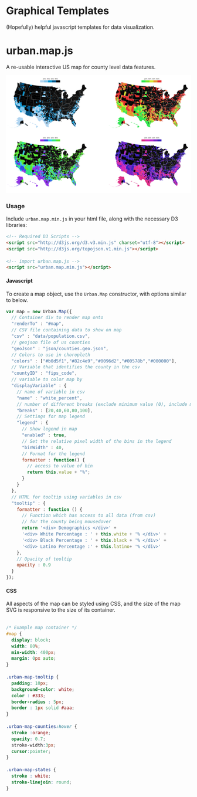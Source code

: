 # Graphical Templates

(Hopefully) helpful javascript templates for data visualization.

# urban.map.js

A re-usable interactive US map for county level data features.

[![click to play with](https://github.com/UrbanInstitute/UrbanTemplates/blob/master/example.png)](http://datatools.urban.org/features/bsouthga/UrbanTemplates/Map/grid.html)

### Usage

Include `urban.map.min.js` in your html file, along with the necessary D3 libraries:

```html
<!-- Required D3 Scripts -->
<script src="http://d3js.org/d3.v3.min.js" charset="utf-8"></script>
<script src="http://d3js.org/topojson.v1.min.js"></script>

<!-- import urban.map.js -->
<script src="urban.map.min.js"></script>
```

#### Javascript

To create a map object, use the `Urban.Map` constructor, with options similar to below.


```javascript
var map = new Urban.Map({
  // Container div to render map onto
  "renderTo" : "#map",
  // CSV file containing data to show on map
  "csv" : "data/population.csv",
  // geojson file of us counties
  "geoJson" : "json/counties.geo.json",
  // Colors to use in choropleth
  "colors" : ["#b0d5f1","#82c4e9","#0096d2","#00578b","#000000"],
  // Variable that identifies the county in the csv
  "countyID" : "fips_code",
  // variable to color map by
  "displayVariable" : {
    // name of variable in csv
    "name" : "white_percent",
    // number of different breaks (exclude minimum value (0), include maximum)
    "breaks" : [20,40,60,80,100],
    // Settings for map legend
    "legend" : {
      // Show legend in map
      "enabled" : true,
      // Set the relative pixel width of the bins in the legend
      "binWidth" : 40,
      // Format for the legend
      formatter : function() {
        // access to value of bin
        return this.value + "%";
      }
    }
  },
  // HTML for tooltip using variables in csv
  "tooltip" : {
    formatter : function () {
      // Function which has access to all data (from csv)
      // for the county being mousedover
      return '<div> Demographics </div>' +
      '<div> White Percentage : ' + this.white + '% </div>' +
      '<div> Black Percentage : ' + this.black + '% </div>' +
      '<div> Latino Percentage :' + this.latino+ '% </div>'
    },
    // Opacity of tooltip
    opacity : 0.9
  }
});
```

#### CSS

All aspects of the map can be styled using CSS, and the size of the map SVG is responsive to the size of its container.

```css

/* Example map container */
#map {
  display: block;
  width: 80%;
  min-width: 400px;
  margin: 0px auto;
}

.urban-map-tooltip {
  padding: 10px;
  background-color: white;
  color : #333;
  border-radius : 5px;
  border : 1px solid #aaa;
}

.urban-map-counties:hover {
  stroke :orange;
  opacity: 0.7;
  stroke-width:3px;
  cursor:pointer;
}

.urban-map-states {
  stroke : white;
  stroke-linejoin: round;
}
```


